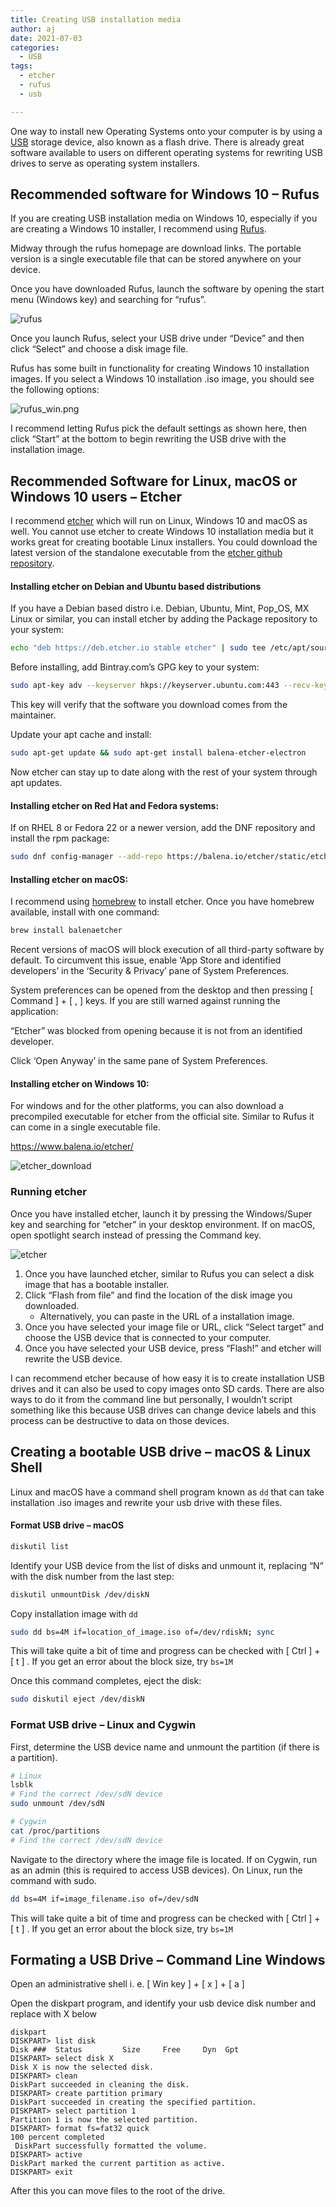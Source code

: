 ```yaml
---
title: Creating USB installation media
author: aj
date: 2021-07-03
categories:
  - USB
tags:
  - etcher
  - rufus
  - usb

---
```

One way to install new Operating Systems onto your computer is by using a [USB][1] storage device, also known as a flash drive. There is already great software available to users on different operating systems for rewriting USB drives to serve as operating system installers.

## Recommended software for Windows 10 &#8211; Rufus

If you are creating USB installation media on Windows 10, especially if you are creating a Windows 10 installer, I recommend using [Rufus][2].

Midway through the rufus homepage are download links. The portable version is a single executable file that can be stored anywhere on your device.

Once you have downloaded Rufus, launch the software by opening the start menu (Windows key) and searching for &#8220;rufus&#8221;.

![rufus](/images/rufus.png)

Once you launch Rufus, select your USB drive under &#8220;Device&#8221; and then click &#8220;Select&#8221; and choose a disk image file.

Rufus has some built in functionality for creating Windows 10 installation images. If you select a Windows 10 installation .iso image, you should see the following options:

![rufus_win.png](/images/rufus_win.png)

I recommend letting Rufus pick the default settings as shown here, then click &#8220;Start&#8221; at the bottom to begin rewriting the USB drive with the installation image.


## Recommended Software for Linux, macOS or Windows 10 users &#8211; Etcher

I recommend [etcher][3] which will run on Linux, Windows 10 and macOS as well. You cannot use etcher to create Windows 10 installation media but it works great for creating bootable Linux installers. You could download the latest version of the standalone executable from the [etcher github repository][4].

#### Installing etcher on Debian and Ubuntu based distributions

If you have a Debian based distro i.e. Debian, Ubuntu, Mint, Pop_OS, MX Linux or similar, you can install etcher by adding the Package repository to your system:

```bash
echo "deb https://deb.etcher.io stable etcher" | sudo tee /etc/apt/sources.list.d/balena-etcher.list
```

Before installing, add Bintray.com&#8217;s GPG key to your system:

```bash
sudo apt-key adv --keyserver hkps://keyserver.ubuntu.com:443 --recv-keys 379CE192D401AB61 
```

This key will verify that the software you download comes from the maintainer.

Update your apt cache and install:

```bash
sudo apt-get update && sudo apt-get install balena-etcher-electron
```

Now etcher can stay up to date along with the rest of your system through apt updates.

#### Installing etcher on Red Hat and Fedora systems:

If on RHEL 8 or Fedora 22 or a newer version, add the DNF repository and install the rpm package:

```bash
sudo dnf config-manager --add-repo https://balena.io/etcher/static/etcher-rpm.repo && sudo dnf install balena-etcher-electron 
```

#### Installing etcher on macOS:

I recommend using [homebrew][5] to install etcher. Once you have homebrew available, install with one command:

```bash
brew install balenaetcher 
```

Recent versions of macOS will block execution of all third-party software by default. To circumvent this issue, enable ‘App Store and identified developers’ in the ‘Security & Privacy’ pane of System Preferences. 

System preferences can be opened from the desktop and then pressing [ Command ] + [ , ] keys. If you are still warned against running the application: 

&#8220;Etcher&#8221; was blocked from opening because it is not from an identified developer.

Click ‘Open Anyway’ in the same pane of System Preferences.

#### Installing etcher on Windows 10:

For windows and for the other platforms, you can also download a precompiled executable for etcher from the official site. Similar to Rufus it can come in a single executable file.

https://www.balena.io/etcher/

![etcher_download](/images/etcher_download.png)

### Running etcher

Once you have installed etcher, launch it by pressing the Windows/Super key and searching for &#8220;etcher&#8221; in your desktop environment. If on macOS, open spotlight search instead of pressing the Command key.

![etcher](/images/etcher.png)

  1. Once you have launched etcher, similar to Rufus you can select a disk image that has a bootable installer. 
  2. Click &#8220;Flash from file&#8221; and find the location of the disk image you downloaded. 
      * Alternatively, you can paste in the URL of a installation image. 
  3. Once you have selected your image file or URL, click &#8220;Select target&#8221; and choose the USB device that is connected to your computer.
  4. Once you have selected your USB device, press &#8220;Flash!&#8221; and etcher will rewrite the USB device.

I can recommend etcher because of how easy it is to create installation USB drives and it can also be used to copy images onto SD cards. There are also ways to do it from the command line but personally, I wouldn&#8217;t script something like this because USB drives can change device labels and this process can be destructive to data on those devices.

## Creating a bootable USB drive &#8211; macOS & Linux Shell

Linux and macOS have a command shell program known as `dd` that can take installation .iso images and rewrite your usb drive with these files.

#### Format USB drive &#8211; macOS

```bash
diskutil list 
```

Identify your USB device from the list of disks and unmount it, replacing &#8220;N&#8221; with the disk number from the last step:

```bash
diskutil unmountDisk /dev/diskN 
```

Copy installation image with `dd`

```bash
sudo dd bs=4M if=location_of_image.iso of=/dev/rdiskN; sync
```

This will take quite a bit of time and progress can be checked with [ Ctrl ] + [ t ] . If you get an error about the block size, try `bs=1M`

Once this command completes, eject the disk:

```bash
sudo diskutil eject /dev/diskN
```

### Format USB drive &#8211; Linux and Cygwin

First, determine the USB device name and unmount the partition (if there is a partition).

```bash
# Linux
lsblk
# Find the correct /dev/sdN device
sudo unmount /dev/sdN

# Cygwin
cat /proc/partitions
# Find the correct /dev/sdN device 
```

Navigate to the directory where the image file is located. If on Cygwin, run as an admin (this is required to access USB devices). On Linux, run the command with sudo.

```bash
dd bs=4M if=image_filename.iso of=/dev/sdN
```

This will take quite a bit of time and progress can be checked with [ Ctrl ] + [ t ] . If you get an error about the block size, try `bs=1M` 

## Formating a USB Drive &#8211; Command Line Windows

Open an administrative shell i. e. [ Win key ] + [ x ] + [ a ]

Open the diskpart program, and identify your usb device disk number and replace with X below

```
diskpart
DISKPART> list disk
Disk ###  Status         Size     Free     Dyn  Gpt
DISKPART> select disk X
Disk X is now the selected disk.
DISKPART> clean
DiskPart succeeded in cleaning the disk.
DISKPART> create partition primary
DiskPart succeeded in creating the specified partition.
DISKPART> select partition 1
Partition 1 is now the selected partition.
DISKPART> format fs=fat32 quick
100 percent completed
 DiskPart successfully formatted the volume.
DISKPART> active
DiskPart marked the current partition as active.
DISKPART> exit 
```

After this you can move files to the root of the drive.

 [1]: https://en.wikipedia.org/wiki/USB
 [2]: https://rufus.ie/en_US/
 [3]: https://www.balena.io/etcher
 [4]: https://github.com/balena-io/etcher/releases
 [5]: https://brew.sh/